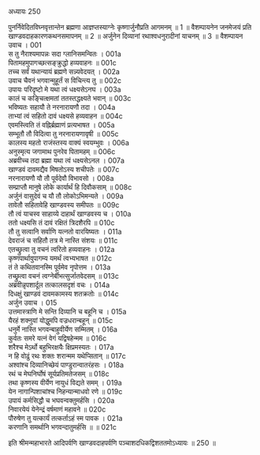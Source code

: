 अध्यायः 250

पुनर्निवेदितविघ्नवृत्तान्तेन ब्रह्मणा आज्ञप्तस्याग्नेः कृष्णार्जुनौप्रति आगमनम् ॥ 1 ॥ वैशम्पायनेन जनमेजयं प्रति खाण्डवदाहकारणकथनसमापनम् ॥ 2 ॥ अर्जुनेन दिव्यानां रथाश्वधनुरादीनां याचनम् ॥ 3 ॥
वैशम्पायन उवाच ।	001  
स तु नैराश्यमापन्नः सदा ग्लानिसमन्वितः ।	001a  
पितामहमुपागच्छत्सङ्क्रुद्धो हव्यवाहनः ॥	001c  
तच्च सर्वं यथान्यायं ब्रह्मणे सन्न्यवेदयत् ।	002a  
उवाच चैवनं भगवान्मुहूर्तं स विचिन्त्य तु ॥	002c  
उपायः परिदृष्टो मे यथा त्वं धक्ष्यसेऽनघ ।	003a  
कालं च कङ्चित्क्षमतां ततस्तद्धक्ष्यते भवान् ॥	003c  
भविष्यतः सहायौ ते नरनारायणौ तदा ।	004a  
ताभ्यां त्वं सहितो दावं धक्ष्यसे हव्यवाहन ॥	004c  
एवमस्त्विति तं वह्निर्ब्रह्माणं प्रत्यभाषत ।	005a  
सम्भूतौ तौ विदित्वा तु नरनारायणावृषी ॥	005c  
कालस्य महतो राजंस्तस्य वाक्यं स्वयम्भुवः ।	006a  
अनुस्मृत्य जगामाथ पुनरेव पितामहम् ॥	006c  
अब्रवीच्च तदा ब्रह्मा यथा त्वं धक्ष्यसेऽनल ।	007a  
खाण्डवं दावमद्यैव मिषतोऽस्य शचीपतेः ॥	007c  
नरनारायणौ यौ तौ पूर्वदेवौ विभावसो ।	008a  
सम्प्राप्तौ मानुषे लोके कार्यार्थं हि दिवौकसाम् ॥	008c  
अर्जुनं वासुदेवं च यौ तौ लोकोऽभिमन्यते ।	009a  
तावेतौ सहितावेहि खाण्डवस्य समीपतः ॥	009c  
तौ त्वं याचस्व साहाय्ये दाहार्थं खाण्डवस्य च ।	010a  
ततो धक्ष्यसि तं दावं रक्षितं त्रिदशैरपि ॥	010c  
तौ तु सत्वानि सर्वाणि यत्नतो वारयिष्यतः ।	011a  
देवराजं च सहितौ तत्र मे नास्ति संशयः ॥	011c  
एतच्छ्रुत्वा तु वचनं त्वरितो हव्यवाहनः ।	012a  
कृष्णपार्थावुपागम्य यमर्थं त्वभ्यभाषत ॥	012c  
तं ते कथितवानस्मि पूर्वमेव नृपोत्तम ।	013a  
तच्छ्रुत्वा वचनं त्वग्नेर्बीभत्सुर्जातवेदसम् ॥	013c  
अब्रवीन्नृपशार्दूल तत्कालसदृशं वचः ।	014a  
दिधक्षुं खाण्डवं दावमकामस्य शतक्रतोः ॥	014c  
अर्जुन उवाच ।	015  
उत्तमास्त्राणि मे सन्ति दिव्यानि च बहूनि च ।	015a  
यैरहं शक्नुयां योद्धुमपि वज्रधरान्बहून् ॥	015c  
धनुर्मे नास्ति भगवन्बाहुवीर्येण सम्मितम् ।	016a  
कुर्वतः समरे यत्नं वेगं यद्विषहेन्मम ॥	016c  
शरैश्च मेऽर्थो बहुभिरक्षयैः क्षिप्रमस्यतः ।	017a  
न हि वोढुं रथः शक्तः शरान्मम यथेप्सितान् ॥	017c  
अश्वांश्च दिव्यानिच्छेयं पाण्डुरान्वातरंहसः ।	018a  
रथं च मेघनिर्घोषं सूर्यप्रतिमतेजसम् ॥	018c  
तथा कृष्णस्य वीर्येण नायुधं विद्यते समम् ।	019a  
येन नागान्पिशाचांश्च निहन्यान्माधवो रणे ॥	019c  
उपायं कर्मसिद्धौ च भघवन्वक्तुमर्हसि ।	020a  
निवारयेयं येनेन्द्रं वर्षमाणं महावने ॥	020c  
पौरुषेण तु यत्कार्यं तत्कर्ताऽहं स्म पावक ।	021a  
करणानि समर्थानि भगवन्दातुमर्हसि ॥ ॥	021c  

इति श्रीमन्महाभारते आदिपर्वणि खाण्डवदाहपर्वणि पञ्चाशदधिकद्विशततमोऽध्यायः ॥ 250 ॥
